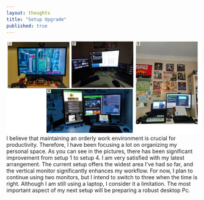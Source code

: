 ```yaml
---
layout: thoughts
title: "Setup Upgrade"
published: true
---
```


<div class="image-container" style="text-align: center;">
    <img src="/images/visual_thoughts/setup_upgrade_v2.png" alt="setup_upgrade_v2" loading="lazy" />
</div>
I believe that maintaining an orderly work environment is crucial for productivity. Therefore, I have been focusing a lot on organizing my personal space. As you can see in the pictures, there has been significant improvement from setup 1 to setup 4. I am very satisfied with my latest arrangement. The current setup offers the widest area I've had so far, and the vertical monitor significantly enhances my workflow. For now, I plan to continue using two monitors, but I intend to switch to three when the time is right. Although I am still using a laptop, I consider it a limitation. The most important aspect of my next setup will be preparing a robust desktop Pc.